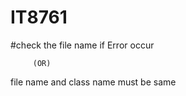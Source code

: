 # IT8761

#check the file name if Error occur 

         (OR) 
 
file name and class name must be same
